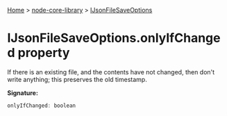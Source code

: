 <!-- docId=node-core-library.ijsonfilesaveoptions.onlyifchanged -->

[Home](./index.md) &gt; [node-core-library](./node-core-library.md) &gt; [IJsonFileSaveOptions](./node-core-library.ijsonfilesaveoptions.md)

# IJsonFileSaveOptions.onlyIfChanged property

If there is an existing file, and the contents have not changed, then don't write anything; this preserves the old timestamp.

**Signature:**
```javascript
onlyIfChanged: boolean
```
